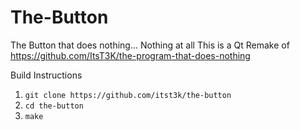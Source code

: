 # The-Button
The Button that does nothing... Nothing at all
This is a Qt Remake of https://github.com/ItsT3K/the-program-that-does-nothing

Build Instructions
1. `git clone https://github.com/itst3k/the-button`
2. `cd the-button`
3. `make`
